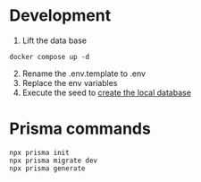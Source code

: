 # Development

1. Lift the data base

```
docker compose up -d
```

2. Rename the .env.template to .env
3. Replace the env variables
4. Execute the seed to [create the local database](localhost:3000/api/seed)

# Prisma commands

```
npx prisma init
npx prisma migrate dev
npx prisma generate
```
